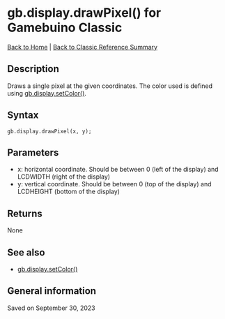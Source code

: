 
# gb.display.drawPixel() for Gamebuino Classic

[Back to Home](./../../../README.MD) | [Back to Classic Reference Summary](./README.MD)

## Description

Draws a single pixel at the given coordinates. The color used is defined using [gb.display.setColor()](./gb-display-setColor.md).

## Syntax

```
gb.display.drawPixel(x, y);
```

## Parameters

- x: horizontal coordinate. Should be between 0 (left of the display) and LCDWIDTH (right of the display)
- y: vertical coordinate. Should be between 0 (top of the display) and LCDHEIGHT (bottom of the display)

## Returns

None

## See also

- [gb.display.setColor()](./gb-display-setColor.md)

## General information

Saved on September 30, 2023
